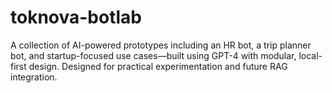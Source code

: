 # toknova-botlab
A collection of AI-powered prototypes including an HR bot, a trip planner bot, and startup-focused use cases—built using GPT-4 with modular, local-first design. Designed for practical experimentation and future RAG integration.
